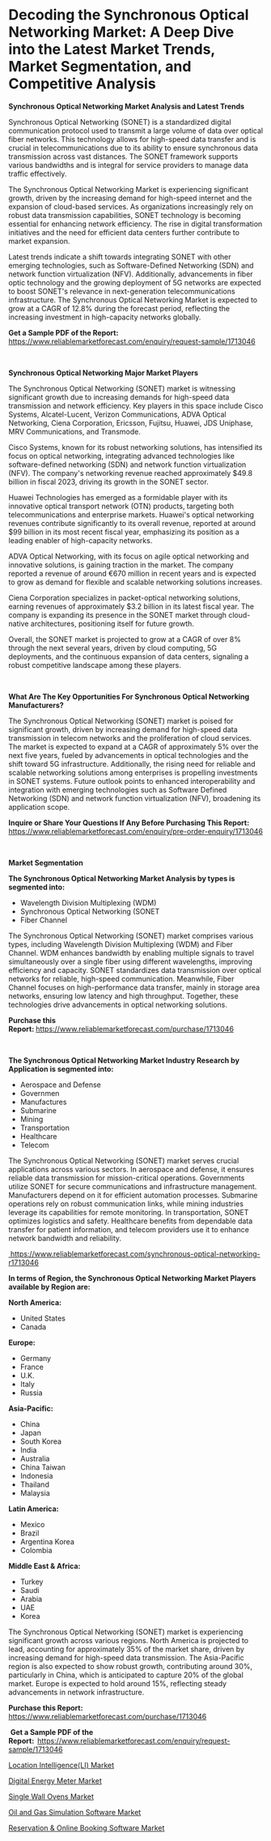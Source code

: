 <p><h1>Decoding the Synchronous Optical Networking Market: A Deep Dive into the Latest Market Trends, Market Segmentation, and Competitive Analysis</h1></p><p><strong>Synchronous Optical Networking Market Analysis and Latest Trends</strong></p>
<p><p>Synchronous Optical Networking (SONET) is a standardized digital communication protocol used to transmit a large volume of data over optical fiber networks. This technology allows for high-speed data transfer and is crucial in telecommunications due to its ability to ensure synchronous data transmission across vast distances. The SONET framework supports various bandwidths and is integral for service providers to manage data traffic effectively.</p><p>The Synchronous Optical Networking Market is experiencing significant growth, driven by the increasing demand for high-speed internet and the expansion of cloud-based services. As organizations increasingly rely on robust data transmission capabilities, SONET technology is becoming essential for enhancing network efficiency. The rise in digital transformation initiatives and the need for efficient data centers further contribute to market expansion.</p><p>Latest trends indicate a shift towards integrating SONET with other emerging technologies, such as Software-Defined Networking (SDN) and network function virtualization (NFV). Additionally, advancements in fiber optic technology and the growing deployment of 5G networks are expected to boost SONET's relevance in next-generation telecommunications infrastructure. The Synchronous Optical Networking Market is expected to grow at a CAGR of 12.8% during the forecast period, reflecting the increasing investment in high-capacity networks globally.</p></p>
<p><strong>Get a Sample PDF of the Report:&nbsp;</strong> <a href="https://www.reliablemarketforecast.com/enquiry/request-sample/1713046?utm_campaign=1530&utm_medium=2&utm_source=Github&utm_content=ia&utm_term=22102024&utm_id=synchronous-optical-networking">https://www.reliablemarketforecast.com/enquiry/request-sample/1713046</a></p>
<p>&nbsp;</p>
<p><strong>Synchronous Optical Networking Major Market Players</strong></p>
<p><p>The Synchronous Optical Networking (SONET) market is witnessing significant growth due to increasing demands for high-speed data transmission and network efficiency. Key players in this space include Cisco Systems, Alcatel-Lucent, Verizon Communications, ADVA Optical Networking, Ciena Corporation, Ericsson, Fujitsu, Huawei, JDS Uniphase, MRV Communications, and Transmode.</p><p>Cisco Systems, known for its robust networking solutions, has intensified its focus on optical networking, integrating advanced technologies like software-defined networking (SDN) and network function virtualization (NFV). The company's networking revenue reached approximately $49.8 billion in fiscal 2023, driving its growth in the SONET sector.</p><p>Huawei Technologies has emerged as a formidable player with its innovative optical transport network (OTN) products, targeting both telecommunications and enterprise markets. Huawei's optical networking revenues contribute significantly to its overall revenue, reported at around $99 billion in its most recent fiscal year, emphasizing its position as a leading enabler of high-capacity networks.</p><p>ADVA Optical Networking, with its focus on agile optical networking and innovative solutions, is gaining traction in the market. The company reported a revenue of around €670 million in recent years and is expected to grow as demand for flexible and scalable networking solutions increases.</p><p>Ciena Corporation specializes in packet-optical networking solutions, earning revenues of approximately $3.2 billion in its latest fiscal year. The company is expanding its presence in the SONET market through cloud-native architectures, positioning itself for future growth.</p><p>Overall, the SONET market is projected to grow at a CAGR of over 8% through the next several years, driven by cloud computing, 5G deployments, and the continuous expansion of data centers, signaling a robust competitive landscape among these players.</p></p>
<p>&nbsp;</p>
<p><strong>What Are The Key Opportunities For Synchronous Optical Networking Manufacturers?</strong></p>
<p><p>The Synchronous Optical Networking (SONET) market is poised for significant growth, driven by increasing demand for high-speed data transmission in telecom networks and the proliferation of cloud services. The market is expected to expand at a CAGR of approximately 5% over the next five years, fueled by advancements in optical technologies and the shift toward 5G infrastructure. Additionally, the rising need for reliable and scalable networking solutions among enterprises is propelling investments in SONET systems. Future outlook points to enhanced interoperability and integration with emerging technologies such as Software Defined Networking (SDN) and network function virtualization (NFV), broadening its application scope.</p></p>
<p><strong>Inquire or Share Your Questions If Any Before Purchasing This Report:</strong> <a href="https://www.reliablemarketforecast.com/enquiry/pre-order-enquiry/1713046?utm_campaign=1530&utm_medium=2&utm_source=Github&utm_content=ia&utm_term=22102024&utm_id=synchronous-optical-networking">https://www.reliablemarketforecast.com/enquiry/pre-order-enquiry/1713046</a></p>
<p>&nbsp;</p>
<p><strong>Market Segmentation</strong></p>
<p><strong>The Synchronous Optical Networking Market Analysis by types is segmented into:</strong></p>
<p><ul><li>Wavelength Division Multiplexing (WDM)</li><li>Synchronous Optical Networking (SONET</li><li>Fiber Channel</li></ul></p>
<p><p>The Synchronous Optical Networking (SONET) market comprises various types, including Wavelength Division Multiplexing (WDM) and Fiber Channel. WDM enhances bandwidth by enabling multiple signals to travel simultaneously over a single fiber using different wavelengths, improving efficiency and capacity. SONET standardizes data transmission over optical networks for reliable, high-speed communication. Meanwhile, Fiber Channel focuses on high-performance data transfer, mainly in storage area networks, ensuring low latency and high throughput. Together, these technologies drive advancements in optical networking solutions.</p></p>
<p><strong>Purchase this Report:&nbsp;</strong><a href="https://www.reliablemarketforecast.com/purchase/1713046?utm_campaign=1530&utm_medium=2&utm_source=Github&utm_content=ia&utm_term=22102024&utm_id=synchronous-optical-networking">https://www.reliablemarketforecast.com/purchase/1713046</a></p>
<p>&nbsp;</p>
<p><strong>The Synchronous Optical Networking Market Industry Research by Application is segmented into:</strong></p>
<p><ul><li>Aerospace and Defense</li><li>Governmen</li><li>Manufactures</li><li>Submarine</li><li>Mining</li><li>Transportation</li><li>Healthcare</li><li>Telecom</li></ul></p>
<p><p>The Synchronous Optical Networking (SONET) market serves crucial applications across various sectors. In aerospace and defense, it ensures reliable data transmission for mission-critical operations. Governments utilize SONET for secure communications and infrastructure management. Manufacturers depend on it for efficient automation processes. Submarine operations rely on robust communication links, while mining industries leverage its capabilities for remote monitoring. In transportation, SONET optimizes logistics and safety. Healthcare benefits from dependable data transfer for patient information, and telecom providers use it to enhance network bandwidth and reliability.</p></p>
<p><a href="https://www.reliablemarketforecast.com/synchronous-optical-networking-r1713046?utm_campaign=1530&utm_medium=2&utm_source=Github&utm_content=ia&utm_term=22102024&utm_id=synchronous-optical-networking">&nbsp;https://www.reliablemarketforecast.com/synchronous-optical-networking-r1713046</a></p>
<p><strong>In terms of Region, the Synchronous Optical Networking Market Players available by Region are:</strong></p>
<p>
    <p> <strong> North America: </strong>
        <ul>
            <li>United States</li>
            <li>Canada</li>
        </ul>
        </p> 
    <p> <strong> Europe: </strong>
        <ul>
            <li>Germany</li>
            <li>France</li>
            <li>U.K.</li>
            <li>Italy</li>
            <li>Russia</li>
        </ul>
        </p> 
    <p> <strong> Asia-Pacific: </strong>
        <ul>
            <li>China</li>
            <li>Japan</li>
            <li>South Korea</li>
            <li>India</li>
            <li>Australia</li>
            <li>China Taiwan</li>
            <li>Indonesia</li>
            <li>Thailand</li>
            <li>Malaysia</li>
        </ul>
        </p> 
    <p> <strong> Latin America: </strong>
        <ul>
            <li>Mexico</li>
            <li>Brazil</li>
            <li>Argentina Korea</li>
            <li>Colombia</li>
        </ul>
        </p> 
    <p> <strong> Middle East & Africa: </strong>
        <ul>
            <li>Turkey</li>
            <li>Saudi</li>
            <li>Arabia</li>
            <li>UAE</li>
            <li>Korea</li>
        </ul>
    </p>
    </p>
<p><p>The Synchronous Optical Networking (SONET) market is experiencing significant growth across various regions. North America is projected to lead, accounting for approximately 35% of the market share, driven by increasing demand for high-speed data transmission. The Asia-Pacific region is also expected to show robust growth, contributing around 30%, particularly in China, which is anticipated to capture 20% of the global market. Europe is expected to hold around 15%, reflecting steady advancements in network infrastructure.</p></p>
<p><strong>Purchase this Report: </strong><a href="https://www.reliablemarketforecast.com/purchase/1713046?utm_campaign=1530&utm_medium=2&utm_source=Github&utm_content=ia&utm_term=22102024&utm_id=synchronous-optical-networking">https://www.reliablemarketforecast.com/purchase/1713046</a></p>
<p>&nbsp;<strong>Get a Sample PDF of the Report:&nbsp;&nbsp;</strong><a href="https://www.reliablemarketforecast.com/enquiry/request-sample/1713046?utm_campaign=1530&utm_medium=2&utm_source=Github&utm_content=ia&utm_term=22102024&utm_id=synchronous-optical-networking">https://www.reliablemarketforecast.com/enquiry/request-sample/1713046</a></p>
<p><strong></strong></p>
<p><p><a href="https://github.com/fransisca0zkko/Market-Research-Report-List-1/blob/main/location-intelligenceli-market.md?utm_campaign=1530&utm_medium=2&utm_source=Github&utm_content=ia&utm_term=22102024&utm_id=synchronous-optical-networking">Location Intelligence(LI) Market</a></p><p><a href="https://issuu.com/reportprime-2/docs/digital-energy-meter-market-size-20_22fb293d46f87d?utm_campaign=1530&utm_medium=2&utm_source=Github&utm_content=ia&utm_term=22102024&utm_id=synchronous-optical-networking">Digital Energy Meter Market</a></p><p><a href="https://issuu.com/reportprime-2/docs/single-wall-ovens-market-size-2030._294785ab5e3594?utm_campaign=1530&utm_medium=2&utm_source=Github&utm_content=ia&utm_term=22102024&utm_id=synchronous-optical-networking">Single Wall Ovens Market</a></p><p><a href="https://www.linkedin.com/pulse/insights-oil-gas-simulation-software-industry-market-financial-smvif?utm_campaign=1530&utm_medium=2&utm_source=Github&utm_content=ia&utm_term=22102024&utm_id=synchronous-optical-networking">Oil and Gas Simulation Software Market</a></p><p><a href="https://www.linkedin.com/pulse/reservation-online-booking-software-market-size-share-growth-n7i6f?utm_campaign=1530&utm_medium=2&utm_source=Github&utm_content=ia&utm_term=22102024&utm_id=synchronous-optical-networking">Reservation & Online Booking Software Market</a></p></p>